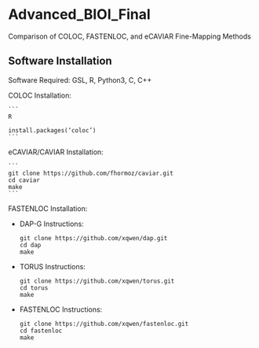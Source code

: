 # Advanced_BIOI_Final
Comparison of COLOC, FASTENLOC, and eCAVIAR Fine-Mapping Methods

## Software Installation
Software Required: GSL, R, Python3, C, C++

COLOC Installation: 

	```
	R
	
	install.packages(‘coloc’)
	```
	
eCAVIAR/CAVIAR Installation: 

	```
	git clone https://github.com/fhormoz/caviar.git
	cd caviar
	make
	```


FASTENLOC Installation:
  -	DAP-G Instructions:
    ```
    git clone https://github.com/xqwen/dap.git
    cd dap
    make
    ```
    
  -	TORUS Instructions:
    ```
    git clone https://github.com/xqwen/torus.git
    cd torus
    make
    ```
    
  -	FASTENLOC Instructions:
    ```
    git clone https://github.com/xqwen/fastenloc.git
    cd fastenloc
    make
    ```
